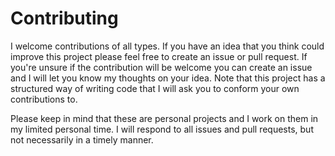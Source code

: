 # Contributing

I welcome contributions of all types. If you have an idea that you think could improve this project please feel free to create an issue or pull request. If you're unsure if the contribution will be welcome you can create an issue and I will let you know my thoughts on your idea. Note that this project has a structured way of writing code that I will ask you to conform your own contributions to.

Please keep in mind that these are personal projects and I work on them in my limited personal time. I will respond to all issues and pull requests, but not necessarily in a timely manner.
